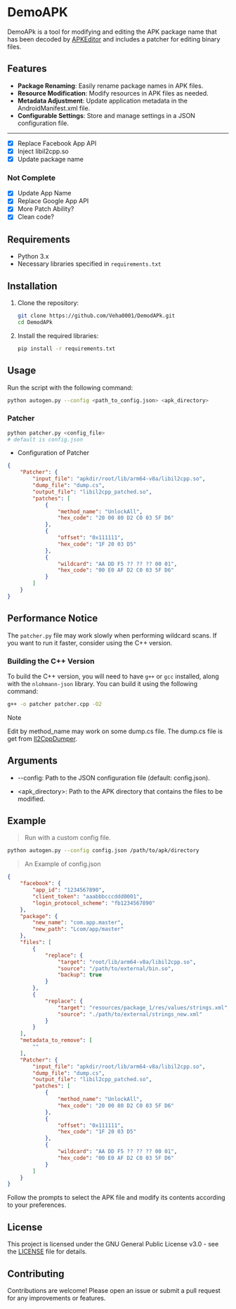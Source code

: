 # DemoAPK

DemoAPk is a tool for modifying and editing the APK package name that has been decoded by [APKEditor](https://github.com/REAndroid/APKEditor) and includes a patcher for editing binary files.

## Features
- **Package Renaming**: Easily rename package names in APK files.
- **Resource Modification**: Modify resources in APK files as needed.
- **Metadata Adjustment**: Update application metadata in the AndroidManifest.xml file.
- **Configurable Settings**: Store and manage settings in a JSON configuration file.
---
+ [x] Replace Facebook App API
+ [x] Inject libil2cpp.so
+ [x] Update package name
### Not Complete
- [x] Update App Name
- [x] Replace Google App API
- [x] More Patch Ability?
- [x] Clean code?

## Requirements

- Python 3.x
- Necessary libraries specified in `requirements.txt`

## Installation

1. Clone the repository:
   ```bash
   git clone https://github.com/Veha0001/DemodAPk.git
   cd DemodAPk
   ```
2. Install the required libraries:
   ```bash
   pip install -r requirements.txt
   ```

## Usage

Run the script with the following command:
```bash
python autogen.py --config <path_to_config.json> <apk_directory>
```
### Patcher
```bash
python patcher.py <config_file>
# default is config.json
```
- Configuration of Patcher
```json
{
    "Patcher": {
        "input_file": "apkdir/root/lib/arm64-v8a/libil2cpp.so",
        "dump_file": "dump.cs",
        "output_file": "libil2cpp_patched.so",
        "patches": [
            {
                "method_name": "UnlockAll",
                "hex_code": "20 00 80 D2 C0 03 5F D6"
            },
            {
                "offset": "0x111111",
                "hex_code": "1F 20 03 D5"
            },
            {
                "wildcard": "AA DD F5 ?? ?? ?? 00 01",
                "hex_code": "00 E0 AF D2 C0 03 5F D6"
            }
        ]
    }
}
```

## Performance Notice

The `patcher.py` file may work slowly when performing wildcard scans. If you want to run it faster, consider using the C++ version. 

### Building the C++ Version

To build the C++ version, you will need to have `g++` or `gcc` installed, along with the `nlohmann-json` library. You can build it using the following command:

```bash
g++ -o patcher patcher.cpp -O2
```

> [!NOTE]
> Edit by method_name may work on some dump.cs file.
> The dump.cs file is get from [Il2CppDumper](https://github.com/Perfare/Il2CppDumper).

## Arguments
* --config: Path to the JSON configuration file (default: config.json).

* <apk_directory>: Path to the APK directory that contains the files to be modified.

## Example
> Run with a custom config file.
```bash
python autogen.py --config config.json /path/to/apk/directory
```
> An Example of config.json
```json
{
    "facebook": {
        "app_id": "1234567890",
        "client_token": "aaabbbcccddd0001",
        "login_protocol_scheme": "fb1234567890"
    },
    "package": {
        "new_name": "com.app.master",
        "new_path": "Lcom/app/master"
    },
    "files": [
        {
            "replace": {
                "target": "root/lib/arm64-v8a/libil2cpp.so",
                "source": "/path/to/external/bin.so",
                "backup": true
            }
        },
        {
            "replace": {
                "target": "resources/package_1/res/values/strings.xml",
                "source": "./path/to/external/strings_new.xml"
            }
        }
    ],
    "metadata_to_remove": [
        ""
    ],
    "Patcher": {
        "input_file": "apkdir/root/lib/arm64-v8a/libil2cpp.so",
        "dump_file": "dump.cs",
        "output_file": "libil2cpp_patched.so",
        "patches": [
            {
                "method_name": "UnlockAll",
                "hex_code": "20 00 80 D2 C0 03 5F D6"
            },
            {
                "offset": "0x111111",
                "hex_code": "1F 20 03 D5"
            },
            {
                "wildcard": "AA DD F5 ?? ?? ?? 00 01",
                "hex_code": "00 E0 AF D2 C0 03 5F D6"
            }
        ]
    }
}
```
Follow the prompts to select the APK file and modify its contents according to your preferences.

## License

This project is licensed under the GNU General Public License v3.0 - see the [LICENSE](LICENSE) file for details.

## Contributing

Contributions are welcome! Please open an issue or submit a pull request for any improvements or features.

<!--
## Acknowledgements

- Thanks to all contributors and open-source projects that made this tool possible.
-->
